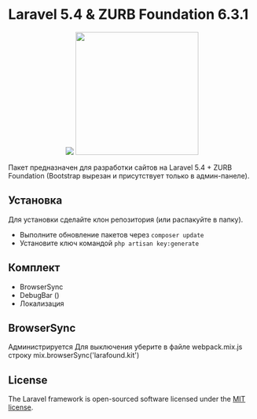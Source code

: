 # Laravel 5.4 & ZURB Foundation 6.3.1
<p align="center"><img src="https://laravel.com/assets/img/components/logo-laravel.svg"> <img width="250" src="http://foundation.zurb.com/assets/img/homepage/responsive-through-and-through.svg"></p>

Пакет предназначен для разработки сайтов на Laravel 5.4 + ZURB Foundation (Bootstrap вырезан и присутствует только в админ-панеле).

## Установка
Для установки сделайте клон репозитория (или распакуйте в папку).
- Выполните обновление пакетов через `composer update`
- Установите ключ командой `php artisan key:generate`

## Комплект
- BrowserSync
- DebugBar ()
- Локализация

## BrowserSync
Администрируется
Для выключения уберите в файле webpack.mix.js строку mix.browserSync('larafound.kit')



## License

The Laravel framework is open-sourced software licensed under the [MIT license](http://opensource.org/licenses/MIT).
